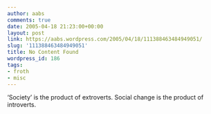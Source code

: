 ```yaml
---
author: aabs
comments: true
date: 2005-04-18 21:23:00+00:00
layout: post
link: https://aabs.wordpress.com/2005/04/18/111388463484949051/
slug: '111388463484949051'
title: No Content Found
wordpress_id: 186
tags:
- froth
- misc
---
```


‘Society’ is the product of extroverts. Social change is the product of introverts.
